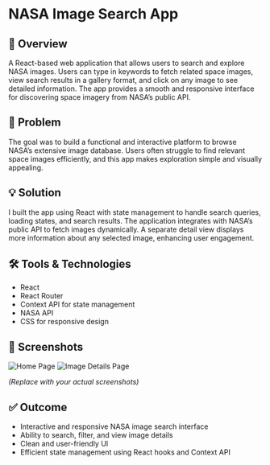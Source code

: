 # NASA Image Search App

## 🚀 Overview
A React-based web application that allows users to search and explore NASA images. Users can type in keywords to fetch related space images, view search results in a gallery format, and click on any image to see detailed information. The app provides a smooth and responsive interface for discovering space imagery from NASA’s public API.

## 🛑 Problem
The goal was to build a functional and interactive platform to browse NASA’s extensive image database. Users often struggle to find relevant space images efficiently, and this app makes exploration simple and visually appealing.

## 💡 Solution
I built the app using React with state management to handle search queries, loading states, and search results. The application integrates with NASA’s public API to fetch images dynamically. A separate detail view displays more information about any selected image, enhancing user engagement.

## 🛠️ Tools & Technologies
- React  
- React Router  
- Context API for state management  
- NASA API  
- CSS for responsive design  

## 📸 Screenshots
![Home Page](./src/assets/home-screenshot.png)
![Image Details Page](./src/assets/image-details-screenshot.png)

*(Replace with your actual screenshots)*


## ✅ Outcome
- Interactive and responsive NASA image search interface  
- Ability to search, filter, and view image details  
- Clean and user-friendly UI  
- Efficient state management using React hooks and Context API  
